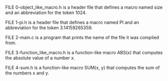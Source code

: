 FILE 0-object_like_macro.h is a header file that defines a macro named size and an abbreviation for the token 1024.

FILE 1-pi.h is a header file that defines a macro named PI and an abbreviation for the token 3.14159265359.

FILE 2-main.c is a program that prints the name of the file it was complied from.

FILE 3-function_like_macro.h is a function-like macro ABS(x) that computes the absolute value of a number x.

FILE 4-sum.h is a function-like macro SUM(x, y) that computes the sum of the numbers x and y.
